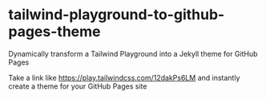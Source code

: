 # tailwind-playground-to-github-pages-theme
Dynamically transform a Tailwind Playground into a Jekyll theme for GitHub Pages

Take a link like <https://play.tailwindcss.com/12dakPs6LM> and instantly create a theme for your GitHub Pages site
